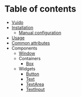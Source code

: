 # Table of contents

* [Vuido](README.md)
* [Installation](installation/README.md)
  * [Manual configuration](installation/manual-configuration.md)
* [Usage](usage.md)
* [Common attributes](common-attributes.md)
* Components
  * [Window](components/window.md)
  * Containers
    * [Box](components/containers/box.md)
  * Widgets
    * [Button](components/widgets/button.md)
    * [Text](components/widgets/text.md)
    * [TextArea](components/widgets/textarea.md)
    * [TextInput](components/widgets/textinput.md)

